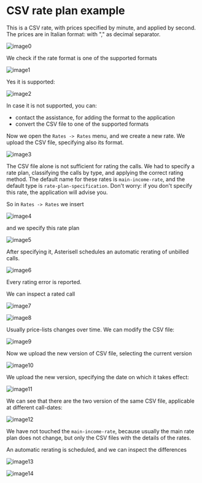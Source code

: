 # CSV rate plan example

This is a CSV rate, with prices specified by minute, and applied by
second. The prices are in Italian format: with "," as decimal separator.

![image0](img/tut_a_01.png)

We check if the rate format is one of the supported formats

![image1](img/tut_a_02.png)

Yes it is supported:

![image2](img/tut_a_03.png)

In case it is not supported, you can:

  - contact the assistance, for adding the format to the application
  - convert the CSV file to one of the supported formats

Now we open the `Rates -> Rates` menu, and we create a new rate. We
upload the CSV file, specifying also its format.

![image3](img/tut_a_06.png)

The CSV file alone is not sufficient for rating the calls. We had to
specify a rate plan, classifying the calls by type, and applying the
correct rating method. The default name for these rates is
`main-income-rate`, and the default type is `rate-plan-specification`.
Don't worry: if you don't specify this rate, the application will advise
you.

So in `Rates -> Rates` we insert

![image4](img/tut_a_06.png)

and we specify this rate plan

![image5](img/tut_a_04.png)

After specifying it, Asterisell schedules an automatic rerating of
unbilled calls.

![image6](img/tut_a_08.png)

Every rating error is reported.

We can inspect a rated call

![image7](img/tut_a_10.png)

![image8](img/tut_a_11.png)

Usually price-lists changes over time. We can modify the CSV file:

![image9](img/tut_a_12.png)

Now we upload the new version of CSV file, selecting the current version

![image10](img/tut_a_13.png)

We upload the new version, specifying the date on which it takes effect:

![image11](img/tut_a_14.png)

We can see that there are the two version of the same CSV file,
applicable at different call-dates:

![image12](img/tut_a_15.png)

We have not touched the `main-income-rate`, because usually the main
rate plan does not change, but only the CSV files with the details of
the rates.

An automatic rerating is scheduled, and we can inspect the differences

![image13](img/tut_a_16.png)

![image14](img/tut_a_17.png)

